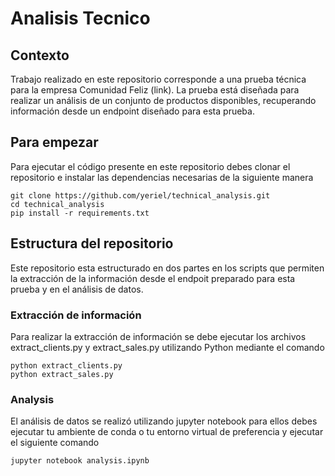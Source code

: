 # Analisis Tecnico

## Contexto
Trabajo realizado en este repositorio corresponde a una prueba técnica para la empresa Comunidad Feliz (link). La prueba está diseñada para realizar un análisis de un conjunto de productos disponibles, recuperando información desde un endpoint diseñado para esta prueba.

## Para empezar
Para ejecutar el código presente en este repositorio debes clonar el repositorio e instalar las dependencias necesarias de la siguiente manera

``` 
git clone https://github.com/yeriel/technical_analysis.git
cd technical_analysis
pip install -r requirements.txt
```

## Estructura del repositorio
Este repositorio esta estructurado en dos partes en los scripts que permiten la extracción de la información desde el endpoit preparado para esta prueba y en el análisis de datos.

### Extracción de información
Para realizar la extracción de información se debe ejecutar los archivos extract_clients.py y extract_sales.py utilizando Python mediante el comando

 ```
python extract_clients.py 
python extract_sales.py
```
### Analysis
El análisis de datos se realizó utilizando jupyter notebook para ellos debes ejecutar tu ambiente de conda o tu entorno virtual de preferencia y ejecutar el siguiente comando

```
jupyter notebook analysis.ipynb
```

